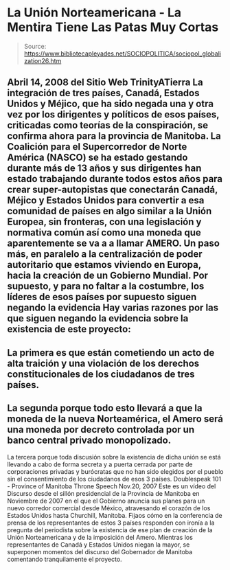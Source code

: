 # La Unión Norteamericana - La Mentira Tiene Las Patas Muy Cortas

> Source: https://www.bibliotecapleyades.net/SOCIOPOLITICA/sociopol_globalization26.htm

Abril 14, 2008
del Sitio Web
TrinityATierra
La integración de tres países, Canadá, Estados Unidos y
Méjico, que ha sido
negada una y otra vez por los dirigentes y políticos de esos países,
criticadas como teorías de la conspiración, se confirma ahora para la
provincia de Manitoba.
La Coalición para el Supercorredor de Norte América (NASCO) se ha estado
gestando durante más de 13 años y sus dirigentes han estado trabajando
durante todos estos años para crear super-autopistas que conectarán Canadá,
Méjico y Estados Unidos para convertir a esa comunidad de países en algo
similar a la Unión Europea, sin fronteras, con una legislación y normativa
común así como una moneda que aparentemente se va a a llamar AMERO.
Un paso más, en paralelo a la centralización de poder autoritario que
estamos viviendo en Europa, hacia la creación de un
Gobierno Mundial.
Por supuesto, y para no faltar a la costumbre, los líderes de esos países
por supuesto siguen negando la evidencia
Hay varias razones por las que siguen negando la evidencia sobre la
existencia de este proyecto:
-
La primera es que están cometiendo un acto de
alta traición y una violación de los derechos constitucionales de los
ciudadanos de tres países.
-
La segunda porque todo esto llevará a que la moneda de la nueva Norteamérica,
el Amero será una moneda por decreto controlada por un banco central
privado monopolizado.
-
La tercera porque toda discusión sobre la existencia de dicha unión se está
llevando a cabo de forma secreta y a puerta cerrada por parte de
corporaciones privadas y burócratas que no han sido elegidos por el pueblo
sin el consentimiento de los ciudadanos de esos 3 países.
Doublespeak 101 - Province of Manitoba Throne Speech Nov.20, 2007
Este es un vídeo del Discurso desde el sillón presidencial de la Provincia
de Manitoba en Noviembre de 2007 en el que el Gobierno anuncia sus planes
para un nuevo corredor comercial desde México, atravesando el corazón de los
Estados Unidos hasta Churchill, Manitoba.
Fijaos cómo en la conferencia de prensa de los representantes de estos 3
países responden con ironía a la pregunta del periodista sobre la existencia
de ese plan de creación de la Unión Norteamericana y de la imposición del
Amero.
Mientras los representantes de Canadá y Estados Unidos niegan la
mayor, se superponen momentos del discurso del Gobernador de Manitoba
comentando tranquilamente el proyecto.
